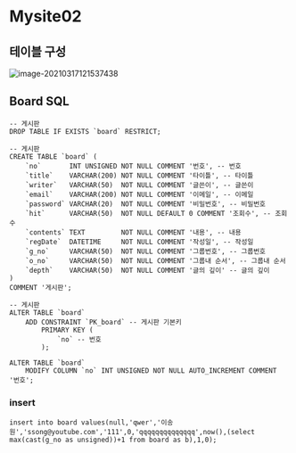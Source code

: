 # Mysite02

## 테이블 구성

![image-20210317121537438](C:%5CUsers%5C32153256%5CAppData%5CRoaming%5CTypora%5Ctypora-user-images%5Cimage-20210317121537438.png)



## Board SQL


```mysql
-- 게시판
DROP TABLE IF EXISTS `board` RESTRICT;

-- 게시판
CREATE TABLE `board` (
	`no`       INT UNSIGNED NOT NULL COMMENT '번호', -- 번호
	`title`    VARCHAR(200) NOT NULL COMMENT '타이틀', -- 타이틀
	`writer`   VARCHAR(50)  NOT NULL COMMENT '글쓴이', -- 글쓴이
	`email`    VARCHAR(200) NOT NULL COMMENT '이메일', -- 이메일
	`password` VARCHAR(20)  NOT NULL COMMENT '비밀번호', -- 비밀번호
	`hit`      VARCHAR(50)  NOT NULL DEFAULT 0 COMMENT '조회수', -- 조회수
	`contents` TEXT         NOT NULL COMMENT '내용', -- 내용
	`regDate`  DATETIME     NOT NULL COMMENT '작성일', -- 작성일
	`g_no`     VARCHAR(50)  NOT NULL COMMENT '그룹번호', -- 그룹번호
	`o_no`     VARCHAR(50)  NOT NULL COMMENT '그룹내 순서', -- 그룹내 순서
	`depth`    VARCHAR(50)  NOT NULL COMMENT '글의 깊이' -- 글의 깊이
)
COMMENT '게시판';

-- 게시판
ALTER TABLE `board`
	ADD CONSTRAINT `PK_board` -- 게시판 기본키
		PRIMARY KEY (
			`no` -- 번호
		);

ALTER TABLE `board`
	MODIFY COLUMN `no` INT UNSIGNED NOT NULL AUTO_INCREMENT COMMENT '번호';
```





### insert

```mysql
insert into board values(null,'qwer','이송원','ssong@youtube.com','111',0,'qqqqqqqqqqqqqq',now(),(select max(cast(g_no as unsigned))+1 from board as b),1,0);
```

